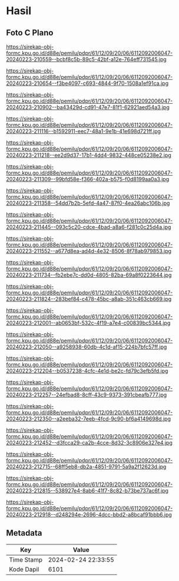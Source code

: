 # Hasil

## Foto C Plano

https://sirekap-obj-formc.kpu.go.id/d88e/pemilu/pdpr/61/12/09/20/06/6112092006047-20240223-210559--bcbf8c5b-89c5-42bf-a12e-764eff731545.jpg

https://sirekap-obj-formc.kpu.go.id/d88e/pemilu/pdpr/61/12/09/20/06/6112092006047-20240223-210654--f3be4097-c693-4844-9f70-1508a1ef91ca.jpg

https://sirekap-obj-formc.kpu.go.id/d88e/pemilu/pdpr/61/12/09/20/06/6112092006047-20240223-210902--ba43429d-cd91-47e7-81f1-62921aed54a3.jpg

https://sirekap-obj-formc.kpu.go.id/d88e/pemilu/pdpr/61/12/09/20/06/6112092006047-20240223-211116--b1592911-eec7-48a1-9e1b-41e698d721ff.jpg

https://sirekap-obj-formc.kpu.go.id/d88e/pemilu/pdpr/61/12/09/20/06/6112092006047-20240223-211218--ee2d9d37-17b1-4dd4-9832-448ce05238e2.jpg

https://sirekap-obj-formc.kpu.go.id/d88e/pemilu/pdpr/61/12/09/20/06/6112092006047-20240223-211309--99bfd58e-f366-402a-b575-f0d8199aa0a3.jpg

https://sirekap-obj-formc.kpu.go.id/d88e/pemilu/pdpr/61/12/09/20/06/6112092006047-20240223-211358--54dd7b2b-5efd-4a47-87f0-4ea26abc106b.jpg

https://sirekap-obj-formc.kpu.go.id/d88e/pemilu/pdpr/61/12/09/20/06/6112092006047-20240223-211445--093c5c20-cdce-4bad-a8a6-f281c0c25d4a.jpg

https://sirekap-obj-formc.kpu.go.id/d88e/pemilu/pdpr/61/12/09/20/06/6112092006047-20240223-211552--a677d8ea-ad4d-4e32-8506-8f78ab979853.jpg

https://sirekap-obj-formc.kpu.go.id/d88e/pemilu/pdpr/61/12/09/20/06/6112092006047-20240223-211734--fb2ebe7c-dd0d-4805-82ba-69a8f0223644.jpg

https://sirekap-obj-formc.kpu.go.id/d88e/pemilu/pdpr/61/12/09/20/06/6112092006047-20240223-211824--283bef84-c478-45bc-a8ab-351c463cb669.jpg

https://sirekap-obj-formc.kpu.go.id/d88e/pemilu/pdpr/61/12/09/20/06/6112092006047-20240223-212001--ab0653bf-532c-4f19-a7e4-c00839bc5344.jpg

https://sirekap-obj-formc.kpu.go.id/d88e/pemilu/pdpr/61/12/09/20/06/6112092006047-20240223-212050--a9258938-60db-4c1d-af15-224b7bfc57ff.jpg

https://sirekap-obj-formc.kpu.go.id/d88e/pemilu/pdpr/61/12/09/20/06/6112092006047-20240223-212204--b0537238-4cfc-4e1d-be2c-fd79c3efb5fd.jpg

https://sirekap-obj-formc.kpu.go.id/d88e/pemilu/pdpr/61/12/09/20/06/6112092006047-20240223-212257--24efbad8-8cff-43c9-9373-391cbeafb777.jpg

https://sirekap-obj-formc.kpu.go.id/d88e/pemilu/pdpr/61/12/09/20/06/6112092006047-20240223-212350--a2eeba32-7eeb-4fcd-9c90-bf6a4149698d.jpg

https://sirekap-obj-formc.kpu.go.id/d88e/pemilu/pdpr/61/12/09/20/06/6112092006047-20240223-212452--d3fcca29-ca2b-4cce-8d32-3c8906e327e4.jpg

https://sirekap-obj-formc.kpu.go.id/d88e/pemilu/pdpr/61/12/09/20/06/6112092006047-20240223-212715--68ff5eb8-db2a-4851-9791-5a9a2f12623d.jpg

https://sirekap-obj-formc.kpu.go.id/d88e/pemilu/pdpr/61/12/09/20/06/6112092006047-20240223-212815--538927e4-8ab6-41f7-8c82-b73be737ac6f.jpg

https://sirekap-obj-formc.kpu.go.id/d88e/pemilu/pdpr/61/12/09/20/06/6112092006047-20240223-212918--d248294e-2696-4dcc-bbd2-a8bcaf91bbb6.jpg


## Metadata

| Key        | Value               |
| ---------- | ------------------- |
| Time Stamp | 2024-02-24 22:33:55 |
| Kode Dapil | 6101                |




